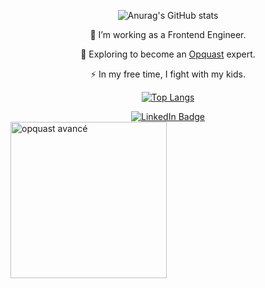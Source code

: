 <!--
**Ichtuus/Ichtuus** is a ✨ _special_ ✨ repository because its `README.md` (this file) appears on your GitHub profile.
- 🔭 I’m currently working on ...
- 🌱 I’m currently learning ...
- 👯 I’m looking to collaborate on ...
- 🤔 I’m looking for help with ...
- 💬 Ask me about ...
- 📫 How to reach me: ...
- 😄 Pronouns: ...
- ⚡ Fun fact: ...
-->

<div align="center">
  
  ![Anurag's GitHub stats](https://github-readme-stats.vercel.app/api?username=Ichtuus&show_icons=true&theme=tokyonight)
    
  :telescope: I’m working as a Frontend Engineer.

  :seedling: Exploring to become an [Opquast]([url](https://www.opquast.com/certification/)) expert.

  :zap: In my free time, I fight with my kids.
    
  [![Top Langs](https://github-readme-stats.vercel.app/api/top-langs/?username=Ichtuus&layout=compact&theme=tokyonight)](https://github.com/anuraghazra/github-readme-stats)

  <a href="https://www.linkedin.com/in/nicolas-d-5b6708162">
    <img src="https://img.shields.io/badge/LinkedIn-blue?style=for-the-badge&logo=linkedin&logoColor=white" alt="LinkedIn Badge"/>
  </a>
</div>

<a href="https://www.opquast.com/certification/scores"/>
    <img src="https://res.cloudinary.com/opquast/image/upload/w_150/v1/badges/MQW-V4-2020/fr/SVG/badge_avance.svg" height="250" width="250" alt="opquast avancé"/>
  </a>
